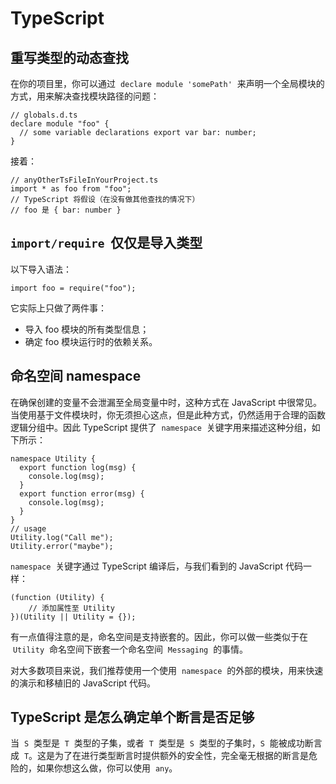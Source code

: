 # TypeScript

## 重写类型的动态查找

在你的项目里，你可以通过  `declare module 'somePath'`  来声明一个全局模块的方式，用来解决查找模块路径的问题：

```tsx
// globals.d.ts
declare module "foo" {
  // some variable declarations export var bar: number;
}
```

接着：

```tsx
// anyOtherTsFileInYourProject.ts
import * as foo from "foo";
// TypeScript 将假设（在没有做其他查找的情况下）
// foo 是 { bar: number }
```

## `import/require`  仅仅是导入类型

以下导入语法：

```tsx
import foo = require("foo");
```

它实际上只做了两件事：

- 导入 foo 模块的所有类型信息；
- 确定 foo 模块运行时的依赖关系。

## 命名空间 namespace

在确保创建的变量不会泄漏至全局变量中时，这种方式在 JavaScript 中很常见。当使用基于文件模块时，你无须担心这点，但是此种方式，仍然适用于合理的函数逻辑分组中。因此 TypeScript 提供了  `namespace`  关键字用来描述这种分组，如下所示：

```tsx
namespace Utility {
  export function log(msg) {
    console.log(msg);
  }
  export function error(msg) {
    console.log(msg);
  }
}
// usage
Utility.log("Call me");
Utility.error("maybe");
```

`namespace`  关键字通过 TypeScript 编译后，与我们看到的 JavaScript 代码一样：

```tsx
(function (Utility) {
	// 添加属性至 Utility
})(Utility || Utility = {});
```

有一点值得注意的是，命名空间是支持嵌套的。因此，你可以做一些类似于在  `Utility`  命名空间下嵌套一个命名空间  `Messaging`  的事情。

对大多数项目来说，我们推荐使用一个使用  `namespace`  的外部的模块，用来快速的演示和移植旧的 JavaScript 代码。

## TypeScript 是怎么确定单个断言是否足够

当  `S`  类型是  `T`  类型的子集，或者  `T`  类型是  `S`  类型的子集时，`S`  能被成功断言成  `T`。这是为了在进行类型断言时提供额外的安全性，完全毫无根据的断言是危险的，如果你想这么做，你可以使用  `any`。
